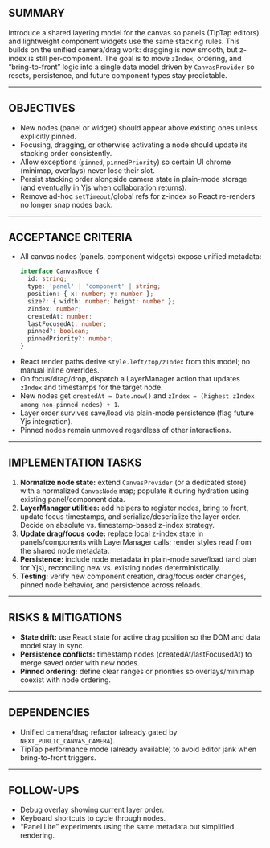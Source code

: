 ## SUMMARY

Introduce a shared layering model for the canvas so panels (TipTap editors) and lightweight component widgets use the same stacking rules. This builds on the unified camera/drag work: dragging is now smooth, but z-index is still per-component. The goal is to move `zIndex`, ordering, and “bring-to-front” logic into a single data model driven by `CanvasProvider` so resets, persistence, and future component types stay predictable.

---

## OBJECTIVES

- New nodes (panel or widget) should appear above existing ones unless explicitly pinned.
- Focusing, dragging, or otherwise activating a node should update its stacking order consistently.
- Allow exceptions (`pinned`, `pinnedPriority`) so certain UI chrome (minimap, overlays) never lose their slot.
- Persist stacking order alongside camera state in plain-mode storage (and eventually in Yjs when collaboration returns).
- Remove ad-hoc `setTimeout`/global refs for z-index so React re-renders no longer snap nodes back.

---

## ACCEPTANCE CRITERIA

- All canvas nodes (panels, component widgets) expose unified metadata:
  ```ts
  interface CanvasNode {
    id: string;
    type: 'panel' | 'component' | string;
    position: { x: number; y: number };
    size?: { width: number; height: number };
    zIndex: number;
    createdAt: number;
    lastFocusedAt: number;
    pinned?: boolean;
    pinnedPriority?: number;
  }
  ```
- React render paths derive `style.left/top/zIndex` from this model; no manual inline overrides.
- On focus/drag/drop, dispatch a LayerManager action that updates `zIndex` and timestamps for the target node.
- New nodes get `createdAt = Date.now()` and `zIndex = (highest zIndex among non-pinned nodes) + 1`.
- Layer order survives save/load via plain-mode persistence (flag future Yjs integration).
- Pinned nodes remain unmoved regardless of other interactions.

---

## IMPLEMENTATION TASKS

1. **Normalize node state:** extend `CanvasProvider` (or a dedicated store) with a normalized `CanvasNode` map; populate it during hydration using existing panel/component data.
2. **LayerManager utilities:** add helpers to register nodes, bring to front, update focus timestamps, and serialize/deserialize the layer order. Decide on absolute vs. timestamp-based z-index strategy.
3. **Update drag/focus code:** replace local z-index state in panels/components with LayerManager calls; render styles read from the shared node metadata.
4. **Persistence:** include node metadata in plain-mode save/load (and plan for Yjs), reconciling new vs. existing nodes deterministically.
5. **Testing:** verify new component creation, drag/focus order changes, pinned node behavior, and persistence across reloads.

---

## RISKS & MITIGATIONS

- **State drift:** use React state for active drag position so the DOM and data model stay in sync.
- **Persistence conflicts:** timestamp nodes (createdAt/lastFocusedAt) to merge saved order with new nodes.
- **Pinned ordering:** define clear ranges or priorities so overlays/minimap coexist with node ordering.

---

## DEPENDENCIES

- Unified camera/drag refactor (already gated by `NEXT_PUBLIC_CANVAS_CAMERA`).
- TipTap performance mode (already available) to avoid editor jank when bring-to-front triggers.

---

## FOLLOW-UPS

- Debug overlay showing current layer order.
- Keyboard shortcuts to cycle through nodes.
- “Panel Lite” experiments using the same metadata but simplified rendering.

